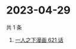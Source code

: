 # 2023-04-29

共 1 条

<!-- BEGIN ZHIHUSEARCH -->
<!-- 最后更新时间 Sat Apr 29 2023 08:58:09 GMT+0800 (China Standard Time) -->
1. [一人之下漫画 621 话](https://www.zhihu.com/search?q=一人之下漫画%20621%20话)
<!-- END ZHIHUSEARCH -->
